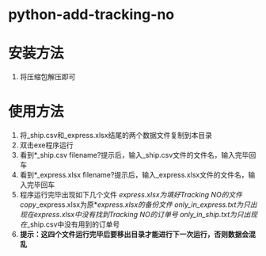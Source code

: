 # python-add-tracking-no

# 安装方法
1. 将压缩包解压即可

# 使用方法
1. 将_ship.csv和_express.xlsx结尾的两个数据文件复制到本目录
1. 双击exe程序运行
1. 看到*_ship.csv filename?提示后，输入_ship.csv文件的文件名，输入完毕回车
1. 看到*_express.xlsx filename?提示后，输入_express.xlsx文件的文件名，输入完毕回车
1. 程序运行完毕出现如下几个文件
	*_express.xlsx为填好Tracking NO的文件
	copy_*_express.xlsx为原*_express.xlsx的备份文件
	only_in_*_express.txt为只出现在*_express.xlsx中没有找到Tracking NO的订单号
	only_in_*_ship.txt为只出现在*_ship.csv中没有用到的订单号
1. **提示：这四个文件运行完毕后要移出目录才能进行下一次运行，否则数据会混乱**
